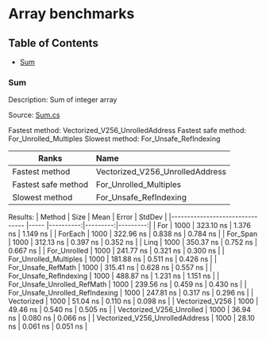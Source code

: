 # Array benchmarks

## Table of Contents
- [Sum](#Sum)



### Sum

Description: Sum of integer array

Source: [Sum.cs](https://github.com/AkseliDev/CSharp_Benchmarks/blob/master/Arrays/Sum.cs)

Fastest method: Vectorized_V256_UnrolledAddress
Fastest safe method: For_Unrolled_Multiples
Slowest method: For_Unsafe_RefIndexing

| Ranks               | Name                            |
| ------------------- |:--------------------------------|
| Fastest method      | Vectorized_V256_UnrolledAddress |
| Fastest safe method | For_Unrolled_Multiples          |
| Slowest method      | For_Unsafe_RefIndexing          |


Results:
|                          Method | Size |      Mean |    Error |   StdDev |
|-------------------------------- |----- |----------:|---------:|---------:|
|                             For | 1000 | 323.10 ns | 1.376 ns | 1.149 ns |
|                         ForEach | 1000 | 322.96 ns | 0.838 ns | 0.784 ns |
|                        For_Span | 1000 | 312.13 ns | 0.397 ns | 0.352 ns |
|                            Linq | 1000 | 350.37 ns | 0.752 ns | 0.667 ns |
|                    For_Unrolled | 1000 | 241.77 ns | 0.321 ns | 0.300 ns |
|          For_Unrolled_Multiples | 1000 | 181.88 ns | 0.511 ns | 0.426 ns |
|              For_Unsafe_RefMath | 1000 | 315.41 ns | 0.628 ns | 0.557 ns |
|          For_Unsafe_RefIndexing | 1000 | 488.87 ns | 1.231 ns | 1.151 ns |
|     For_Unsafe_Unrolled_RefMath | 1000 | 239.56 ns | 0.459 ns | 0.430 ns |
| For_Unsafe_Unrolled_RefIndexing | 1000 | 247.81 ns | 0.317 ns | 0.296 ns |
|                      Vectorized | 1000 |  51.04 ns | 0.110 ns | 0.098 ns |
|                 Vectorized_V256 | 1000 |  49.46 ns | 0.540 ns | 0.505 ns |
|        Vectorized_V256_Unrolled | 1000 |  36.94 ns | 0.080 ns | 0.066 ns |
| Vectorized_V256_UnrolledAddress | 1000 |  28.10 ns | 0.061 ns | 0.051 ns |

